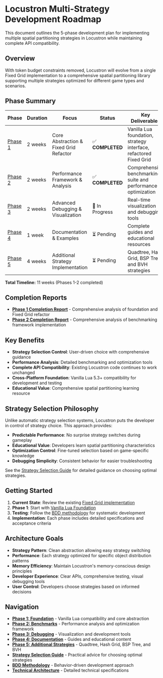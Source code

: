 # Locustron Multi-Strategy Development Roadmap

This document outlines the 5-phase development plan for implementing multiple spatial partitioning strategies in Locustron while maintaining complete API compatibility.

## Overview

With token budget constraints removed, Locustron will evolve from a single Fixed Grid implementation to a comprehensive spatial partitioning library supporting multiple strategies optimized for different game types and scenarios.

## Phase Summary

| Phase | Duration | Focus | Status | Key Deliverables |
|-------|----------|-------|--------|------------------|
| [Phase 1](./phase-1-foundation.md) | 2 weeks | Core Abstraction & Fixed Grid Refactor | ✅ **COMPLETED** | Vanilla Lua foundation, strategy interface, refactored Fixed Grid |
| [Phase 2](./phase-2-benchmarks.md) | 2 weeks | Performance Framework & Analysis | ✅ **COMPLETED** | Comprehensive benchmarking suite and performance optimization |
| [Phase 3](./phase-3-debugging.md) | 2 weeks | Advanced Debugging & Visualization | 🔄 In Progress | Real-time visualization and debugging tools |
| [Phase 4](./phase-4-documentation.md) | 1 week | Documentation & Examples | ⏳ Pending | Complete guides and educational resources |
| [Phase 5](./phase-5-strategies.md) | 4 weeks | Additional Strategy Implementation | ⏳ Pending | Quadtree, Hash Grid, BSP Tree, and BVH strategies |

**Total Timeline:** 11 weeks (Phases 1-2 completed)

## Completion Reports

- **[Phase 1 Completion Report](../reports/phase-1-completion.md)** - Comprehensive analysis of foundation and Fixed Grid refactor
- **[Phase 2 Completion Report](../reports/phase-2-completion.md)** - Comprehensive analysis of benchmarking framework implementation

## Key Benefits

- **Strategy Selection Control**: User-driven choice with comprehensive guidance
- **Performance Analysis**: Detailed benchmarking and optimization tools  
- **Complete API Compatibility**: Existing Locustron code continues to work unchanged
- **Cross-Platform Foundation**: Vanilla Lua 5.3+ compatibility for development and testing
- **Educational Value**: Comprehensive spatial partitioning learning resource

## Strategy Selection Philosophy

Unlike automatic strategy selection systems, Locustron puts the developer in control of strategy choice. This approach provides:

- **Predictable Performance**: No surprise strategy switches during gameplay
- **Educational Value**: Developers learn spatial partitioning characteristics
- **Optimization Control**: Fine-tuned selection based on game-specific knowledge
- **Debugging Simplicity**: Consistent behavior for easier troubleshooting

See the [Strategy Selection Guide](./strategy-selection-guide.md) for detailed guidance on choosing optimal strategies.

## Getting Started

1. **Current State**: Review the existing [Fixed Grid implementation](../../src/picotron/locustron.lua)
2. **Phase 1**: Start with [Vanilla Lua Foundation](./phase-1-foundation.md)
3. **Testing**: Follow the [BDD methodology](./bdd-methodology.md) for systematic development
4. **Implementation**: Each phase includes detailed specifications and acceptance criteria

## Architecture Goals

- **Strategy Pattern**: Clean abstraction allowing easy strategy switching
- **Performance**: Each strategy optimized for specific object distribution patterns
- **Memory Efficiency**: Maintain Locustron's memory-conscious design principles
- **Developer Experience**: Clear APIs, comprehensive testing, visual debugging tools
- **User Control**: Developers choose strategies based on informed decisions

## Navigation

- **[Phase 1: Foundation](./phase-1-foundation.md)** - Vanilla Lua compatibility and core abstraction
- **[Phase 2: Benchmarks](./phase-2-benchmarks.md)** - Performance analysis and optimization framework  
- **[Phase 3: Debugging](./phase-3-debugging.md)** - Visualization and development tools
- **[Phase 4: Documentation](./phase-4-documentation.md)** - Guides and educational content
- **[Phase 5: Additional Strategies](./phase-5-strategies.md)** - Quadtree, Hash Grid, BSP Tree, and BVH
- **[Strategy Selection Guide](./strategy-selection-guide.md)** - Practical advice for choosing optimal strategies
- **[BDD Methodology](./bdd-methodology.md)** - Behavior-driven development approach
- **[Technical Architecture](./architecture.md)** - Detailed technical specifications